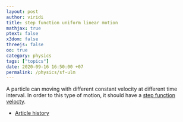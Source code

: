 ```yaml
---
layout: post
author: viridi
title: step function uniform linear motion
mathjax: true
ptext: false
x3dom: false
threejs: false
oo: true
category: physics
tags: ["topics"]
date: 2020-09-16 16:50:00 +07
permalink: /physics/sf-ulm
---
```

A particle can moving with different constant velocity at different time interval. In order to this type of motion, it should have a [step function velocty](step-function-velocity).

+ [Article history](https://github.com/butiran/butiran.github.io/commits/master/_posts/phys/2020-09-16-sf-ulm.md)
